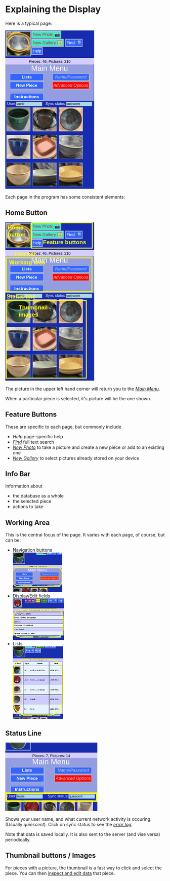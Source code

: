# Explaining the Display

Here is a typical page:

![](Display.png)

Each page in the program has some consistent elements:

## Home Button

![](Display1.png)

The picture in the upper left hand corner will return you to the [_Main Menu_](MainMenu.md).

When a particular piece is selected, it's picture will be the one shown.

## Feature Buttons

These are specific to each page, but commonly include 
* _Help_ page-specific help
* [_Find_](Search.md) full text search
* [_New Photo_](Photo.md) to take a picture and create a new piece or add to an existing one
* [_New Gallery_](Photo.md) to select pictures already stored on your device

## Info Bar

Information about 
* the database as a whole
* the selected piece
* actions to take

## Working Area

This is the central focus of the page. It varies with each page, of course, but can be:
* Navigation buttons  
![](Display4a.png)
* Display/Edit fields  
![](Display4b.png)
* Lists  
![](Display4c.png)

## Status Line

![](Display4.png)

Shows your user name, and what current network activity is occuring. (Usually _quiescent_). Click on sync status to see the [_error log_](ErrorLog.md).

Note that data is saved locally. It is also sent to the server (and vise versa) periodically. 

## Thumbnail buttons / Images

For pieces with a picture, the thumbnail is a fast way to click and select the piece. You can then [inspect and edit data](PotMenu.md) that piece.
